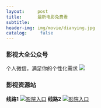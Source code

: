 ```yaml
---
layout:     post
title:      最新电影免费看
subtitle:   
header-img: img/movie/dianying.jpg
catalog: 	 false
---
```



### 影视大全公众号
个人微信，满足你的个性化需求
![](https://yabaowang.github.io/img/avatar.jpg)

### 影视资源站
**线路1**
[![影院入口](https://yabaowang.github.io/img/movie/yingyuanrukou.jpg)](http://28xx.top/)
**线路2**
[![影院入口](https://yabaowang.github.io/img/movie/yingyuanrukou.jpg)](http://www.wapianwang.com/)
 


